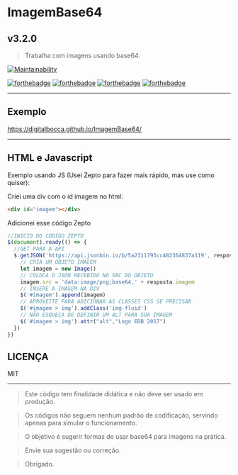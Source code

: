 # ImagemBase64 #
## v3.2.0 ##

> Trabalha com imagens usando base64.

[![Maintainability](https://api.codeclimate.com/v1/badges/36b4c597ca9797fe54ab/maintainability)](https://codeclimate.com/github/digitalbocca/ImagemBase64/maintainability)

[![forthebadge](http://forthebadge.com/images/badges/contains-cat-gifs.svg)](http://forthebadge.com)
[![forthebadge](http://forthebadge.com/images/badges/uses-badges.svg)](http://forthebadge.com)
[![forthebadge](http://forthebadge.com/images/badges/contains-technical-debt.svg)](http://forthebadge.com)
[![forthebadge](http://forthebadge.com/images/badges/built-by-developers.svg)](http://forthebadge.com)

---

## Exemplo ##

https://digitalbocca.github.io/ImagemBase64/

---

## HTML e Javascript ##

Exemplo usando JS (Usei Zepto para fazer mais rápido, mas use como quiser):

Criei uma div com o id imagem no html:

```html
<div id="imagem"></div>
```

Adicionei esse código Zepto

```javascript
//INICIO DO CODIGO ZEPTO
$(document).ready(() => {
  //GET PARA A API
  $.getJSON('https://api.jsonbin.io/b/5a2311793cc482364837a119', resposta => {
    // CRIA UM OBJETO IMAGEM
    let imagem = new Image()
    // COLOCA O JSON RECEBIDO NO SRC DO OBJETO
    imagem.src = 'data:image/png;base64,' + resposta.imagem
    // INSERE A IMAGEM NA DIV
    $('#imagem').append(imagem)
    // APROVEITE PARA ADICIONAR AS CLASSES CSS SE PRECISAR
    $('#imagem > img').addClass('img-fluid')
    // NÃO ESQUEÇA DE DEFINIR UM ALT PARA SUA IMAGEM
    $('#imagem > img').attr("alt","Logo EDB 2017")
  })
})
```

## LICENÇA ##

MIT

---

> Este código tem finalidade didática e não deve ser usado em produção.

> Os códigos não seguem nenhum padrão de codificação, servindo apenas para simular o funcionamento.

> O objetivo é sugerir formas de usar base64 para imagens na prática.

> Envie sua sugestão ou correção.

> Obrigado.
